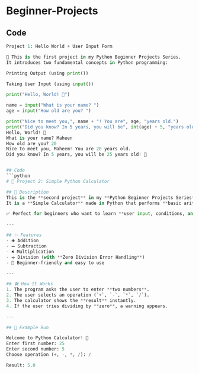 # Beginner-Projects


## Code
```python
Project 1: Hello World + User Input Form

👋 This is the first project in my Python Beginner Projects Series.
It introduces two fundamental concepts in Python programming:

Printing Output (using print())

Taking User Input (using input())

print("Hello, World! 👋")

name = input("What is your name? ")
age = input("How old are you? ")

print("Nice to meet you,", name + "! You are", age, "years old.")
print("Did you know? In 5 years, you will be", int(age) + 5, "years old! 🚀")
Hello, World! 👋
What is your name? Maheen
How old are you? 20
Nice to meet you, Maheem! You are 20 years old.
Did you know? In 5 years, you will be 25 years old! 🚀


## Code
```python
# 🧮 Project 2: Simple Python Calculator  

## 📌 Description  
This is the **second project** in my **Python Beginner Projects Series**.  
It is a **Simple Calculator** made in Python that performs **basic arithmetic operations**.  

✅ Perfect for beginners who want to learn **user input, conditions, and error handling**.  

---

## ✨ Features  
- ➕ Addition  
- ➖ Subtraction  
- ✖️ Multiplication  
- ➗ Division (with **Zero Division Error Handling**)  
- 🎯 Beginner-friendly and easy to use  

---

## 🛠️ How It Works  
1. The program asks the user to enter **two numbers**.  
2. The user selects an operation (`+`, `-`, `*`, `/`).  
3. The calculator shows the **result** instantly.  
4. If the user tries dividing by **zero**, a warning appears.  

---

## 📸 Example Run  

Welcome to Python Calculator! 🧮
Enter first number: 25
Enter second number: 5
Choose operation (+, -, *, /): /

Result: 5.0
